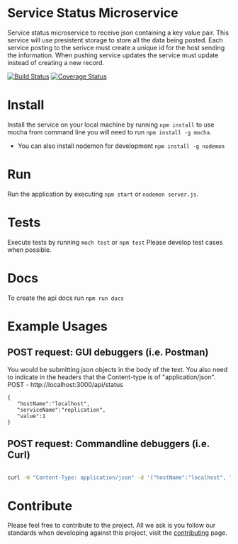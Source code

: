 # Service Status Microservice
Service status microservice to receive json containing a key value pair. This service will use presistent storage to store all the data being posted. Each service posting to the serivce must create a unique id for the host sending the information. When pushing service updates the service must update instead of creating a new record. 

[![Build Status](https://travis-ci.org/BondAnthony/status-service.svg?branch=master)](https://travis-ci.org/BondAnthony/status-service) [![Coverage Status](https://coveralls.io/repos/github/BondAnthony/status-service/badge.svg?branch=master)](https://coveralls.io/github/BondAnthony/status-service?branch=master)

# Install 
Install the service on your local machine by running ```npm install``` to use mocha from command line you will need to run ```npm install -g mocha```.
- You can also install nodemon for development ```npm install -g nodemon```

# Run
Run the application by executing ```npm start``` or ```nodemon server.js```.

# Tests
Execute tests by running ```moch test``` or ```npm test```
Please develop test cases when possible.

# Docs
To create the api docs run ```npm run docs```

# Example Usages
## POST request: GUI debuggers (i.e. Postman)

You would be submitting json objects in the body of the text. You also need to indicate in the headers that the Content-type is of "application/json".
POST - http://localhost:3000/api/status
```
{
   "hostName":"localhost",
   "serviceName":"replication",
   "value":1
}
```

## POST request: Commandline debuggers (i.e. Curl)

```bash

curl -H "Content-Type: application/json" -d '{"hostName":"localhost", "serviceName":"replication", "value":1}' http://localhost:3000/api/status

```

# Contribute
Please feel free to contribute to the project. All we ask is you follow our standards when developing against this project, visit the [contributing](CONTRIBUTING.md) page.